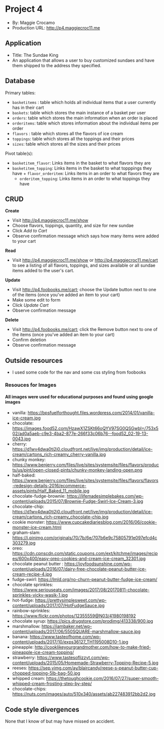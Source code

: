 # Project 4
+ By: Maggie Crocamo
+ Production URL: <http://p4.maggiecroc11.me>

## Application
+ Title: The Sundae King
+ An application that allows a user to buy customized sundaes and have them shipped to the address they specified.

## Database

Primary tables:
  + `basketitems` : table which holds all individual items that a user currently has in their cart
  + `baskets`: table which stores the main instance of a basket per user
  + `orders`: table which stores the main information when an order is placed
  + `orderitems`: table which stores information about the individual items per order
   + `flavors` : table which stores all the flavors of ice cream
   + `toppings`: table which stores all the toppings and their prices
   + `sizes`: table which stores all the sizes and their prices
  
Pivot table(s):
  + `basketitem_flavor`: Links items in the basket to what flavors they are
   + `basketitem_topping`: Links items in the basket to what topppings they have
    + `flavor_orderitem`: Links items in an order to what flavors they are
     + `orderitem_topping`: Links items in an order to what toppings they have


## CRUD

__Create__
  + Visit <http://p4.maggiecroc11.me/show>
  + Choose flavors, toppings, quantity, and size for new sundae
  + Click *Add to Cart*
  + Observe confirmation message which says how many items were added to your cart
  
__Read__
  + Visit <http://p4.maggiecroc11.me/show> or <http://p4.maggiecroc11.me/cart> to see a listing of all flavors, toppings, and sizes available or all sundae items added to the user's cart.
  
__Update__
  + Visit <http://p4.foobooks.me/cart>; choose the Update button next to one of the items (once you've added an item to your cart)
  + Make some edit to form
  + Click *Update Cart*
  + Observe confirmation message
  
__Delete__
  + Visit <http://p4.foobooks.me/cart>; click the Remove button next to one of the items (once you've added an item to your cart)
  + Confirm deletion
  + Observe confirmation message

## Outside resources
+ I used some code for the nav and some css styling from foobooks
### Resouces for Images
#### All images were used for educational purposes and found using google images
+ vanilla: https://bpsfuelforthought.files.wordpress.com/2014/01/vanilla-ice-cream.jpg
+ chocolate: https://images.food52.com/HzawX1ZSKt66oQYV97SG0QSGwbI=/753x502/ad0a5aeb-c9e3-4ba2-877e-266f33c06b76--food52_02-19-13-0043.jpg
+ cherry: https://d1wv4dwa0ti2j0.cloudfront.net/live/img/production/detail/ice-cream/cartons_rich-creamy_cherry-vanilla.jpg
+ chunky monkey: https://www.benjerry.com/files/live/sites/systemsite/files/flavors/products/us/pint/open-closed-pints/chunky-monkey-landing-open.png
+ half-baked: https://www.benjerry.com/files/live/sites/systemsite/files/flavors/flavors-redesign-details-2016/ecommerce-assets/pints/Half_Baked_11_mobile.jpg
+ chocolate-fudge-brownie: https://lifemadesimplebakes.com/wp-content/uploads/2015/07/Brownie-Fudge-Swirl-Ice-Cream-3.jpg
+ chocolate-chip: https://d1wv4dwa0ti2j0.cloudfront.net/live/img/production/detail/ice-cream/cartons_rich-creamy_chocolate-chip.jpg
+ cookie monster: https://www.cupcakediariesblog.com/2016/06/cookie-monster-ice-cream.html
+ graham-slam: https://i.pinimg.com/originals/70/7b/6e/707b6e9c75805791e097efcd4c303279.jpg
+ oreo: https://cdn.cpnscdn.com/static.coupons.com/ext/kitchme/images/recipes/600x400/easy-oreo-cookies-and-cream-ice-cream_32301.jpg
+ chocolate peanut butter : https://joyfoodsunshine.com/wp-content/uploads/2016/07/dairy-free-chocolate-peanut-butter-ice-cream-recipe-4.jpg
+ fudge-swirl: https://lmld.org/no-churn-peanut-butter-fudge-ice-cream/
+ chocolate sprinkles: https://www.seriouseats.com/images/2017/08/20170811-chocolate-sprinkles-vicky-wasik-1.jpg
+ hot-fudge: https://prettysimplesweet.com/wp-content/uploads/2017/07/HotFudgeSauce.jpg
+ rainbow-sprinkles: https://www.flickr.com/photos/12355559@N03/41980198192
+ chocolate syrup: https://pics.drugstore.com/prodimg/413338/900.jpg
+ marshmallow: https://iambaker.net/wp-content/uploads/2017/06/550SQUARE-marshmallow-sauce.jpg
+ banana: https://www.tasteofhome.com/wp-content/uploads/2017/10/exps36127_TH1195008D10-1.jpg
+ pineapple: http://cooklikeyourgrandmother.com/how-to-make-fried-pineapple-ice-cream-topping/
+ strawberry: https://www.tastesoflizzyt.com/wp-content/uploads/2015/05/Homemade-Strawberry-Topping-Recipe-5.jpg
+ reeses: https://sep.yimg.com/ay/blaircandy/reese-s-peanut-butter-cup-chopped-topping-5lb-bag-50.jpg
+ whipped cream: https://thetoughcookie.com/2016/07/27/super-smooth-whipped-cream-frosting-step-by-step/
+ chocolate-chips: https://nuts.com/images/auto/510x340/assets/ab227483912bb2d2.jpg

## Code style divergences
None that I know of but may have missed on accident.